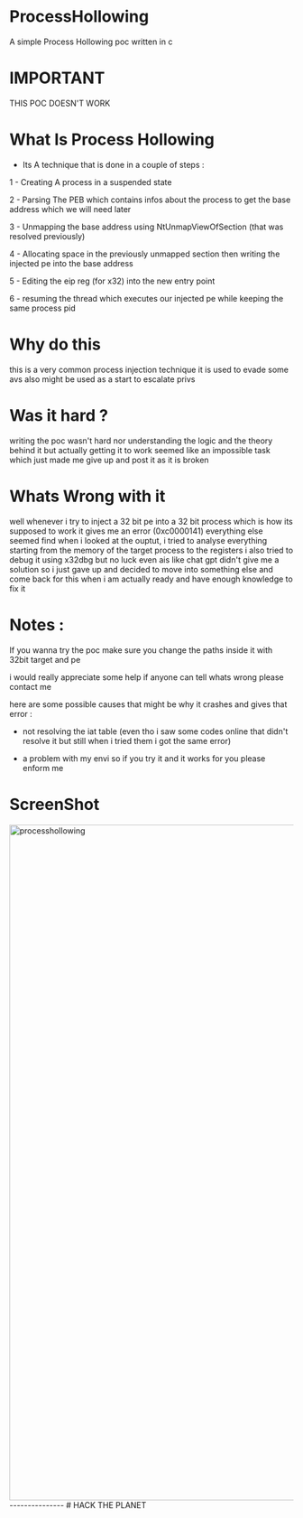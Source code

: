 # ProcessHollowing
A simple Process Hollowing poc written in c 

# IMPORTANT

THIS POC DOESN'T WORK

# What Is Process Hollowing

- Its A technique that is done in a couple of steps :
  
1 - Creating A process in a suspended state

2 - Parsing The PEB which contains infos about the process to get the base address which we will need later 

3 - Unmapping the base address using NtUnmapViewOfSection (that was resolved previously)

4 - Allocating space in the previously unmapped section then writing the injected pe into the base address

5 - Editing the eip reg (for x32) into the new entry point

6 - resuming the thread which executes our injected pe while keeping the same process pid

# Why do this 

this is a very common process injection technique it is used to evade some avs also might be used as a start to escalate privs 
# Was it hard ?

writing the poc wasn't hard nor understanding the logic and the theory behind it but actually getting it to work seemed like an impossible task which just made me give up and post it as it is broken
# Whats Wrong with it

well whenever i try to inject a 32 bit pe into a 32 bit process which is how its supposed to work it gives me an error (0xc0000141) everything else seemed find when i looked at the ouptut, i tried to analyse everything starting from the memory of the target process to the registers i also tried to debug it using x32dbg but no luck even ais like chat gpt didn't give me a solution so i just gave up and decided to move into something else and come back for this when i am actually ready and have enough knowledge to fix it

# Notes :

If you wanna try the poc make sure you change the paths inside it with 32bit target and pe 

i would really appreciate some help if anyone can tell whats wrong please contact me 

here are some possible causes that might be why it crashes and gives that error :

- not resolving the iat table (even tho i saw some codes online that didn't resolve it but still when i tried them i got the same error)

- a problem with my envi so if you try it and it works for you please enform me



# ScreenShot

<img width="1197" alt="processhollowing" src="https://github.com/user-attachments/assets/0435add0-e2dc-40e9-a068-3a6e334a748e" />
--------------- 
# HACK THE PLANET

